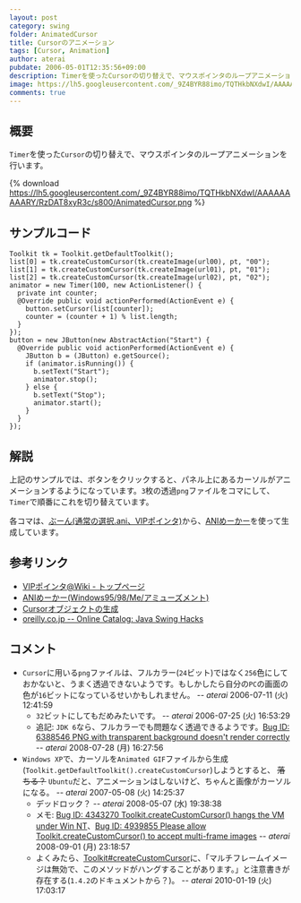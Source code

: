 ```yaml
---
layout: post
category: swing
folder: AnimatedCursor
title: Cursorのアニメーション
tags: [Cursor, Animation]
author: aterai
pubdate: 2006-05-01T12:35:56+09:00
description: Timerを使ったCursorの切り替えで、マウスポインタのループアニメーションを行います。
image: https://lh5.googleusercontent.com/_9Z4BYR88imo/TQTHkbNXdwI/AAAAAAAAARY/RzDAT8xyR3c/s800/AnimatedCursor.png
comments: true
---
```

## 概要
`Timer`を使った`Cursor`の切り替えで、マウスポインタのループアニメーションを行います。

{% download https://lh5.googleusercontent.com/_9Z4BYR88imo/TQTHkbNXdwI/AAAAAAAAARY/RzDAT8xyR3c/s800/AnimatedCursor.png %}

## サンプルコード
<pre class="prettyprint"><code>Toolkit tk = Toolkit.getDefaultToolkit();
list[0] = tk.createCustomCursor(tk.createImage(url00), pt, "00");
list[1] = tk.createCustomCursor(tk.createImage(url01), pt, "01");
list[2] = tk.createCustomCursor(tk.createImage(url02), pt, "02");
animator = new Timer(100, new ActionListener() {
  private int counter;
  @Override public void actionPerformed(ActionEvent e) {
    button.setCursor(list[counter]);
    counter = (counter + 1) % list.length;
  }
});
button = new JButton(new AbstractAction("Start") {
  @Override public void actionPerformed(ActionEvent e) {
    JButton b = (JButton) e.getSource();
    if (animator.isRunning()) {
      b.setText("Start");
      animator.stop();
    } else {
      b.setText("Stop");
      animator.start();
    }
  }
});
</code></pre>

## 解説
上記のサンプルでは、ボタンをクリックすると、パネル上にあるカーソルがアニメーションするようになっています。`3`枚の透過`png`ファイルをコマにして、`Timer`で順番にこれを切り替えています。

各コマは、[ぶーん(通常の選択.ani、VIPポインタ)](http://www11.atwiki.jp/vippointer/pages/54.html)から、[ANIめーかー](http://www.vector.co.jp/soft/win95/amuse/se195017.html)を使って生成しています。

## 参考リンク
- [VIPポインタ@Wiki - トップページ](http://www11.atwiki.jp/vippointer/)
- [ANIめーかー(Windows95/98/Me/アミューズメント)](http://www.vector.co.jp/soft/win95/amuse/se195017.html)
- [Cursorオブジェクトの生成](http://ateraimemo.com/Swing/CustomCursor.html)
- [oreilly.co.jp -- Online Catalog: Java Swing Hacks](http://www.oreilly.co.jp/books/4873112788/download.html)

<!-- dummy comment line for breaking list -->

## コメント
- `Cursor`に用いる`png`ファイルは、フルカラー(`24`ビット)ではなく`256`色にしておかないと、うまく透過できないようです。もしかしたら自分の`PC`の画面の色が`16`ビットになっているせいかもしれません。 -- *aterai* 2006-07-11 (火) 12:41:59
    - `32`ビットにしてもだめみたいです。 -- *aterai* 2006-07-25 (火) 16:53:29
    - 追記: `JDK 6`なら、フルカラーでも問題なく透過できるようです。[Bug ID: 6388546 PNG with transparent background doesn't render correctly](http://bugs.java.com/bugdatabase/view_bug.do?bug_id=6388546) -- *aterai* 2008-07-28 (月) 16:27:56
- `Windows XP`で、カーソルを`Animated GIF`ファイルから生成(`Toolkit.getDefaultToolkit().createCustomCursor`)しようとすると、 ~~落ちる？~~ `Ubuntu`だと、アニメーションはしないけど、ちゃんと画像がカーソルになる。 -- *aterai* 2007-05-08 (火) 14:25:37
    - デッドロック？ -- *aterai* 2008-05-07 (水) 19:38:38
    - メモ: [Bug ID: 4343270 Toolkit.createCustomCursor() hangs the VM under Win NT](http://bugs.java.com/bugdatabase/view_bug.do?bug_id=4343270)、[Bug ID: 4939855 Please allow Toolkit.createCustomCursor() to accept multi-frame images](http://bugs.java.com/bugdatabase/view_bug.do?bug_id=4939855) -- *aterai* 2008-09-01 (月) 23:18:57
    - よくみたら、[Toolkit#createCustomCursor](http://docs.oracle.com/javase/jp/6/api/java/awt/Toolkit.html#createCustomCursor%28java.awt.Image,%20java.awt.Point,%20java.lang.String%29)に、「マルチフレームイメージは無効で、このメソッドがハングすることがあります。」と注意書きが存在する(`1.4.2`のドキュメントから？)。 -- *aterai* 2010-01-19 (火) 17:03:17

<!-- dummy comment line for breaking list -->
